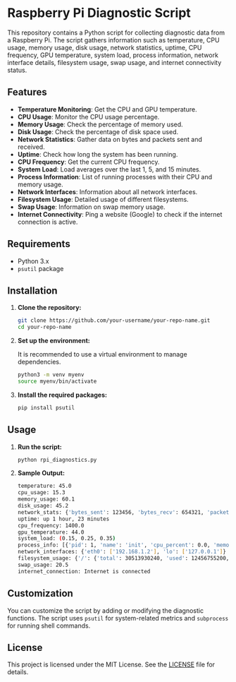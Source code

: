 # Raspberry Pi Diagnostic Script

This repository contains a Python script for collecting diagnostic data from a Raspberry Pi. The script gathers information such as temperature, CPU usage, memory usage, disk usage, network statistics, uptime, CPU frequency, GPU temperature, system load, process information, network interface details, filesystem usage, swap usage, and internet connectivity status.

## Features

- **Temperature Monitoring**: Get the CPU and GPU temperature.
- **CPU Usage**: Monitor the CPU usage percentage.
- **Memory Usage**: Check the percentage of memory used.
- **Disk Usage**: Check the percentage of disk space used.
- **Network Statistics**: Gather data on bytes and packets sent and received.
- **Uptime**: Check how long the system has been running.
- **CPU Frequency**: Get the current CPU frequency.
- **System Load**: Load averages over the last 1, 5, and 15 minutes.
- **Process Information**: List of running processes with their CPU and memory usage.
- **Network Interfaces**: Information about all network interfaces.
- **Filesystem Usage**: Detailed usage of different filesystems.
- **Swap Usage**: Information on swap memory usage.
- **Internet Connectivity**: Ping a website (Google) to check if the internet connection is active.

## Requirements

- Python 3.x
- `psutil` package

## Installation

1. **Clone the repository:**

    ```sh
    git clone https://github.com/your-username/your-repo-name.git
    cd your-repo-name
    ```

2. **Set up the environment:**

    It is recommended to use a virtual environment to manage dependencies.

    ```sh
    python3 -m venv myenv
    source myenv/bin/activate
    ```

3. **Install the required packages:**

    ```sh
    pip install psutil
    ```

## Usage

1. **Run the script:**

    ```sh
    python rpi_diagnostics.py
    ```

2. **Sample Output:**

    ```sh
    temperature: 45.0
    cpu_usage: 15.3
    memory_usage: 60.1
    disk_usage: 45.2
    network_stats: {'bytes_sent': 123456, 'bytes_recv': 654321, 'packets_sent': 100, 'packets_recv': 200}
    uptime: up 1 hour, 23 minutes
    cpu_frequency: 1400.0
    gpu_temperature: 44.0
    system_load: (0.15, 0.25, 0.35)
    process_info: [{'pid': 1, 'name': 'init', 'cpu_percent': 0.0, 'memory_percent': 0.1}, ...]
    network_interfaces: {'eth0': ['192.168.1.2'], 'lo': ['127.0.0.1']}
    filesystem_usage: {'/': {'total': 30513930240, 'used': 12456755200, 'free': 18057113600, 'percent': 40.8}}
    swap_usage: 20.5
    internet_connection: Internet is connected
    ```

## Customization

You can customize the script by adding or modifying the diagnostic functions. The script uses `psutil` for system-related metrics and `subprocess` for running shell commands.

## License

This project is licensed under the MIT License. See the [LICENSE](LICENSE) file for details.



